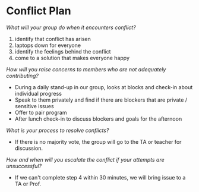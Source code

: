 # Conflict Plan

*What will your group do when it encounters conflict?*

1. identify that conflict has arisen
2. laptops down for everyone
3. identify the feelings behind the conflict
4. come to a solution that makes everyone happy

*How will you raise concerns to members who are not adequately contributing?*

- During a daily stand-up in our group, looks at blocks and check-in about individual progress
- Speak to them privately and find if there are blockers that are private / sensitive issues
- Offer to pair program
- After lunch check-in to discuss blockers and goals for the afternoon

*What is your process to resolve conflicts?*

- If there is no majority vote, the group will go to the TA or teacher for discussion.

*How and when will you escalate the conflict if your attempts are unsuccessful?*
- If we can't complete step 4 within 30 minutes, we will bring issue to a TA or Prof.